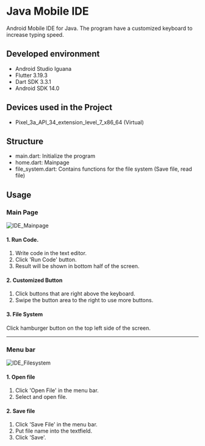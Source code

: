 # Java Mobile IDE
Android Mobile IDE for Java. The program have a customized keyboard to increase typing speed.  

## Developed environment
- Android Studio Iguana
- Flutter 3.19.3
- Dart SDK 3.3.1
- Android SDK 14.0

## Devices used in the Project
- Pixel_3a_API_34_extension_level_7_x86_64 (Virtual)

## Structure
- main.dart: Initialize the program
- home.dart: Mainpage
- file_system.dart: Contains functions for the file system (Save file, read file)


## Usage

### Main Page
![IDE_Mainpage](https://github.com/gcrabtree124/Mobile-IDE/assets/45058690/805791be-6a29-4687-93bc-0bf2dbe1999a)

#### 1. Run Code. 
1. Write code in the text editor.
2. Click 'Run Code' button.
3. Result will be shown in bottom half of the screen.

#### 2. Customized Button
1. Click buttons that are right above the keyboard.
2. Swipe the button area to the right to use more buttons.

#### 3. File System
Click hamburger button on the top left side of the screen.
    
---

### Menu bar
![IDE_Filesystem](https://github.com/gcrabtree124/Mobile-IDE/assets/45058690/da52d43e-a0ab-4385-99dd-5af75efc5842)
#### 1. Open file
1. Click 'Open File' in the menu bar.    
2. Select and open file. 

#### 2. Save file
1. Click 'Save File' in the menu bar.    
2. Put file name into the textfield.
3. Click 'Save'.
